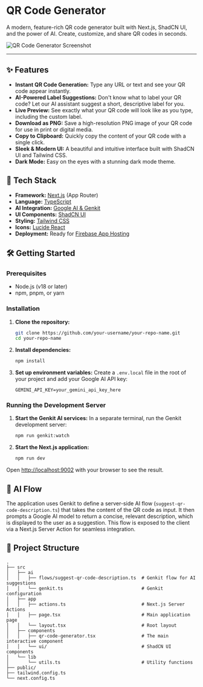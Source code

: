 # QR Code Generator

A modern, feature-rich QR code generator built with Next.js, ShadCN UI, and the power of AI. Create, customize, and share QR codes in seconds.

![QR Code Generator Screenshot](<img width="1866" height="908" alt="Screenshot 2025-07-27 165144" src="https://github.com/user-attachments/assets/8547a6cf-a8e5-442e-b7a2-d5b2f90def6e" />)


---

## ✨ Features

-   **Instant QR Code Generation:** Type any URL or text and see your QR code appear instantly.
-   **AI-Powered Label Suggestions:** Don't know what to label your QR code? Let our AI assistant suggest a short, descriptive label for you.
-   **Live Preview:** See exactly what your QR code will look like as you type, including the custom label.
-   **Download as PNG:** Save a high-resolution PNG image of your QR code for use in print or digital media.
-   **Copy to Clipboard:** Quickly copy the content of your QR code with a single click.
-   **Sleek & Modern UI:** A beautiful and intuitive interface built with ShadCN UI and Tailwind CSS.
-   **Dark Mode:** Easy on the eyes with a stunning dark mode theme.

## 🚀 Tech Stack

-   **Framework:** [Next.js](https://nextjs.org/) (App Router)
-   **Language:** [TypeScript](https://www.typescriptlang.org/)
-   **AI Integration:** [Google AI & Genkit](https://firebase.google.com/docs/genkit)
-   **UI Components:** [ShadCN UI](https://ui.shadcn.com/)
-   **Styling:** [Tailwind CSS](https://tailwindcss.com/)
-   **Icons:** [Lucide React](https://lucide.dev/)
-   **Deployment:** Ready for [Firebase App Hosting](https://firebase.google.com/docs/app-hosting)

## 🛠️ Getting Started

### Prerequisites

-   Node.js (v18 or later)
-   npm, pnpm, or yarn

### Installation

1.  **Clone the repository:**
    ```bash
    git clone https://github.com/your-username/your-repo-name.git
    cd your-repo-name
    ```

2.  **Install dependencies:**
    ```bash
    npm install
    ```

3.  **Set up environment variables:**
    Create a `.env.local` file in the root of your project and add your Google AI API key:
    ```.env.local
    GEMINI_API_KEY=your_gemini_api_key_here
    ```

### Running the Development Server

1.  **Start the Genkit AI services:**
    In a separate terminal, run the Genkit development server:
    ```bash
    npm run genkit:watch
    ```

2.  **Start the Next.js application:**
    ```bash
    npm run dev
    ```

Open [http://localhost:9002](http://localhost:9002) with your browser to see the result.

## 🤖 AI Flow

The application uses Genkit to define a server-side AI flow (`suggest-qr-code-description.ts`) that takes the content of the QR code as input. It then prompts a Google AI model to return a concise, relevant description, which is displayed to the user as a suggestion. This flow is exposed to the client via a Next.js Server Action for seamless integration.

## 📁 Project Structure

```
.
├── src
│   ├── ai
│   │   ├── flows/suggest-qr-code-description.ts  # Genkit flow for AI suggestions
│   │   └── genkit.ts                             # Genkit configuration
│   ├── app
│   │   ├── actions.ts                            # Next.js Server Actions
│   │   ├── page.tsx                              # Main application page
│   │   └── layout.tsx                            # Root layout
│   ├── components
│   │   ├── qr-code-generator.tsx                 # The main interactive component
│   │   └── ui/                                   # ShadCN UI components
│   └── lib
│       └── utils.ts                              # Utility functions
├── public/
├── tailwind.config.ts
└── next.config.ts
```

